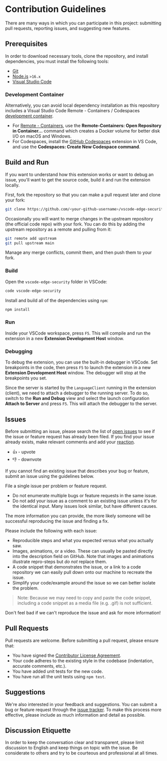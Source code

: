# Contribution Guidelines

There are many ways in which you can participate in this project: submitting pull requests, reporting issues, and suggesting new features.

## Prerequisites

In order to download necessary tools, clone the repository, and install dependencies, you must install the following tools:

- [Git](https://git-scm.com/)
- [Node.js](https://nodejs.org/) `>16.x`
- [Visual Studio Code](https://code.visualstudio.com/)

### Development Container

Alternatively, you can avoid local dependency installation as this repository includes a Visual Studio Code Remote - Containers / Codespaces [development container](https://github.com/Azure/vscode-edge-security/tree/main/.devcontainer).

- For [Remote - Containers](https://aka.ms/vscode-remote/download/containers), use the **Remote-Containers: Open Repository in Container...** command which creates a Docker volume for better disk I/O on macOS and Windows.
- For Codespaces, install the [GitHub Codespaces](https://marketplace.visualstudio.com/items?itemName=GitHub.codespaces) extension in VS Code, and use the **Codespaces: Create New Codespace command**.

## Build and Run

If you want to understand how this extension works or want to debug an issue, you'll want to get the source code, build it and run the extension locally.

First, fork the repository so that you can make a pull request later and clone your fork:

```bash
git clone https://github.com/<your-github-username>/vscode-edge-security
```

Occasionally you will want to merge changes in the upstream repository (the official code repo) with your fork. You can do this by adding the upstream repository as a remote and pulling from it:

```bash
git remote add upstream
git pull upstream main
```

Manage any merge conflicts, commit them, and then push them to your fork.

### Build

Open the `vscode-edge-security` folder in VSCode:

```bash
code vscode-edge-security
```

Install and build all of the dependencies using `npm`:

```bash
npm install
```

### Run

Inside your VSCode workspace, press `F5`. This will compile and run the extension in a new **Extension Development Host** window.

### Debugging

To debug the extension, you can use the built-in debugger in VSCode. Set breakpoints in the code, then press `F5` to launch the extension in a new **Extension Development Host** window. The debugger will stop at the breakpoints you set.

Since the server is started by the `LanguageClient` running in the extension (client), we need to attach a debugger to the running server. To do so, switch to the **Run and Debug** view and select the launch configuration **Attach to Server** and press `F5`. This will attach the debugger to the server.

## Issues

Before submitting an issue, please search the list of [open issues]() to see if the issue or feature request has already been filed. If you find your issue already exists, make relevant comments and add your [reaction](https://github.com/blog/2119-add-reactions-to-pull-requests-issues-and-comments).

- 👍 - upvote
- 👎 - downvote

If you cannot find an existing issue that describes your bug or feature, submit an issue using the guidelines below.

File a single issue per problem or feature request.

- Do not enumerate multiple bugs or feature requests in the same issue.
- Do not add your issue as a comment to an existing issue unless it's for the identical input. Many issues look similar, but have different causes.

The more information you can provide, the more likely someone will be successful reproducing the issue and finding a fix.

Please include the following with each issue:

- Reproducible steps and what you expected versus what you actually saw.
- Images, animations, or a video. These can usually be pasted directly into the description field on GitHub. Note that images and animations illustrate repro-steps but *do not* replace them.
- A code snippet that demonstrates the issue, or a link to a code repository we can easily pull down onto our machine to recreate the issue.
- Simplify your code/example around the issue so we can better isolate the problem.

> Note: Because we may need to copy and paste the code snippet, including a code snippet as a media file (e.g. .gif) is not sufficient.

Don't feel bad if we can't reproduce the issue and ask for more information!

## Pull Requests

Pull requests are welcome. Before submitting a pull request, please ensure that:

- You have signed the [Contributor License Agreement](https://cla.opensource.microsoft.com/microsoft/vscode-edge-security).
- Your code adheres to the existing style in the codebase (indentation, accurate comments, etc.).
- You have added unit tests for the new code.
- You have run all the unit tests using `npm test`.

## Suggestions

We're also interested in your feedback and suggestions. You can submit a bug or feature request through the [issue tracker](https://github.com/microsoft/vscode/issues/new/choose). To make this process more effective, please include as much information and detail as possible.

## Discussion Etiquette

In order to keep the conversation clear and transparent, please limit discussion to English and keep things on topic with the issue. Be considerate to others and try to be courteous and professional at all times.
